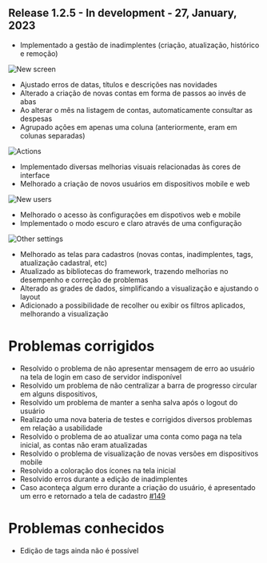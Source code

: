 ## Release 1.2.5 - In development - 27, January, 2023

- Implementado a gestão de inadimplentes (criação, atualização, histórico e remoção)

![New screen](/assets/md/img_1.2.5/defaulters.png)

- Ajustado erros de datas, títulos e descrições nas novidades
- Alterado a criação de novas contas em forma de passos ao invés de abas
- Ao alterar o mês na listagem de contas, automaticamente consultar as despesas
- Agrupado ações em apenas uma coluna (anteriormente, eram em colunas separadas)

![Actions](/assets/md/img_1.2.5/actions.png)

- Implementado diversas melhorias visuais relacionadas às cores de interface
- Melhorado a criação de novos usuários em dispositivos mobile e web

![New users](/assets/md/img_1.2.5/new_user.png)

- Melhorado o acesso às configurações em dispotivos web e mobile
- Implementado o modo escuro e claro através de uma configuração

![Other settings](/assets/md/img_1.2.5/other_settings.png)

- Melhorado as telas para cadastros (novas contas, inadimplentes, tags, atualização cadastral, etc)
- Atualizado as bibliotecas do framework, trazendo melhorias no desempenho e correção de problemas
- Alterado as grades de dados, simplificando a visualização e ajustando o layout
- Adicionado a possibilidade de recolher ou exibir os filtros aplicados, melhorando a visualização

# Problemas corrigidos

- Resolvido o problema de não apresentar mensagem de erro ao usuário na tela de login em caso de servidor indisponível
- Resolvido um problema de não centralizar a barra de progresso circular em alguns dispositivos,
- Resolvido um problema de manter a senha salva após o logout do usuário
- Realizado uma nova bateria de testes e corrigidos diversos problemas em relação a usabilidade
- Resolvido o problema de ao atualizar uma conta como paga na tela inicial, as contas não eram atualizadas
- Resolvido o problema de visualização de novas versões em dispositivos mobile
- Resolvido a coloração dos ícones na tela inicial
- Resolvido erros durante a edição de inadimplentes
- Caso aconteça algum erro durante a criação do usuário, é apresentado um erro e retornado a tela de cadastro [#149](https://github.com/BIEMAX/financial-manager-app/issues/149)

# Problemas conhecidos

- Edição de tags ainda não é possível